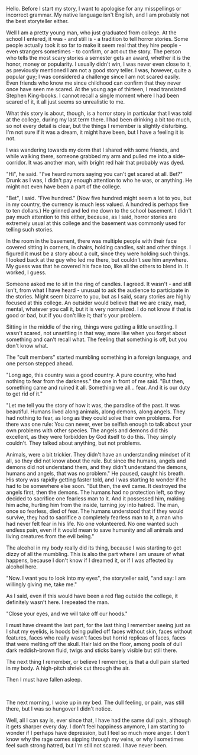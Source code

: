 Hello. Before I start my story, I want to apologise for any misspellings or incorrect grammar. My native language isn't English, and I am probably not the best storyteller either.

Well I am a pretty young man, who just graduated from college. At the school I entered, it was - and still is - a tradition to tell horror stories. Some people actually took it so far to make it seem real that they hire people - even strangers sometimes - to confirm, or act out the story. The person who tells the most scary stories a semester gets an award, whether it is the honor, money or popularity. I usually didn't win, I was never even close to it, as previously mentioned I am not a good story teller. I was, however, quite a popular guy; I was considered a challenge since I am not scared easily. Even friends who know me since childhood can confirm that they never once have seen me scared. At the young age of thirteen, I read translated Stephen King-books. I cannot recall a single moment where I had been scared of it, it all just seems so unrealistic to me. 

What this story is about, though, is a horror story in particular that I was told at the college, during my last term there. I had been drinking a bit too much, so not every detail is clear, but the things I remember is slightly disturbing. I'm not sure if it was a dream, it might have been, but I have a feeling it is not.

I was wandering towards my dorm that I shared with some friends, and while walking there, someone grabbed my arm and pulled me into a side-corridor. It was another man, with bright red hair that probably was dyed. 

"Hi", he said. "I've heard rumors saying you can't get scared at all. Bet?" Drunk as I was, I didn't pay enough attention to who he was, or anything. He might not even have been a part of the college.

"Bet", I said. "Five hundred." (Now five hundred might seem a lot to you, but in my country, the currency is much less valued. A hundred is perhaps five to ten dollars.) He grinned and led me down to the school basement. I didn't pay much attention to this either, because, as I said, horror stories are extremely usual at this college and the basement was commonly used for telling such stories. 

In the room in the basement, there was multiple people with their face covered sitting in corners, in chairs, holding candles, salt and other things. I figured it must be a story about a cult, since they were holding such things. I looked back at the guy who led me there, but couldn't see him anywhere. My guess was that he covered his face too, like all the others to blend in. It worked, I guess. 

Someone asked me to sit in the ring of candles. I agreed. It wasn't - and still isn't, from what I have heard - unusual to ask the audience to participate in the stories. Might seem bizarre to you, but as I said, scary stories are highly focused at this college. An outsider would believe that we are crazy, mad, mental, whatever you call it, but it is very normalized. I do not know if that is good or bad, but if you don't like it; that's your problem. 

Sitting in the middle of the ring, things were getting a little unsettling. I wasn't scared, not unsettling in that way, more like when you forget about something and can't recall what. The feeling that something is off, but you don't know what. 

The "cult members" started mumbling something in a foreign language, and one person stepped ahead. 

"Long ago, this country was a good country. A pure country, who had nothing to fear from the darkness." the one in front of me said. "But then, something came and ruined it all. Something we all... fear. And it is our duty to get rid of it."

"Let me tell you the story of how it was, the paradise of the past. It was beautiful. Humans lived along animals, along demons, along angels. They had nothing to fear, as long as they could solve their own problems. For there was one rule: You can never, ever be selfish enough to talk about your own problems with other species. The angels and demons did this excellent, as they were forbidden by God itself to do this. They simply couldn't. They talked about anything, but not problems. 

Animals, were a bit trickier. They didn't have an understanding mindset of it all, so they did not know about the rule. But since the humans, angels and demons did not understand them, and they didn't understand the demons, humans and angels, that was no problem." He paused, caught his breath. His story was rapidly getting faster told, and I was starting to wonder if he had to be somewhere else soon. "But then, the evil came. It destroyed the angels first, then the demons. The humans had no protection left, so they decided to sacrifice one fearless man to it. And it possessed him, making him ache, hurting him from the inside, turning joy into hatred. The man, once so fearless, died of fear. The humans understood that if they would survive, they had to sacrifice a completely fearless man to it, a man who had never felt fear in his life. No one volunteered. No one wanted such endless pain, even if it would mean to save humanity and all animals and living creatures from the evil being."

The alcohol in my body really did its thing, because I was starting to get dizzy of all the mumbling. This is also the part where I am unsure of what happens, because I don't know if I dreamed it, or if I was affected by alcohol here. 

"Now. I want you to look into my eyes", the storyteller said, "and say: I am willingly giving me, take me."

As I said, even if this would have been a red flag outside the college, it definitely wasn't here. I repeated the man.

"Close your eyes, and we will take off our hoods." 

I must have dreamt the last part, for the last thing I remember seeing just as I shut my eyelids, is hoods being pulled off faces without skin, faces without features, faces who really wasn't faces but horrid replicas of faces, faces that were melting off the skull. Hair laid on the floor, among pools of dull dark reddish-brown fluid, twigs and sticks barely visible but still there. 

The next thing I remember, or believe I remember, is that a dull pain started in my body. A high-pitch shriek cut through the air.

Then I must have fallen asleep.

&#x200B;

The next morning, I woke up in my bed. The dull feeling, or pain, was still there, but I was so hungover I didn't notice. 

Well, all I can say is, ever since that, I have had the same dull pain, although it gets sharper every day. I don't feel happiness anymore, I am starting to wonder if I perhaps have depression, but I feel so much more anger. I don't know why the rage comes sipping through my veins, or why I sometimes feel such strong hatred, but I'm still not scared. I have never been.